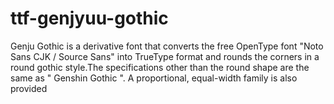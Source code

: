 # ttf-genjyuu-gothic

Genju Gothic is a derivative font that converts the free OpenType
font "Noto Sans CJK / Source Sans" into TrueType format and rounds
the corners in a round gothic style.The specifications other than
the round shape are the same as " Genshin Gothic ".
A proportional, equal-width family is also provided
